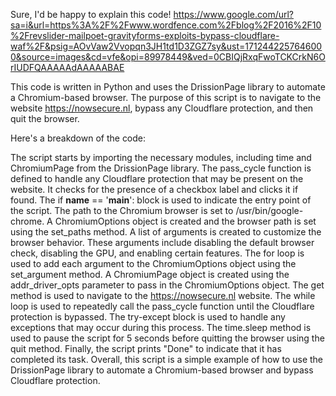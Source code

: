 Sure, I'd be happy to explain this code!
https://www.google.com/url?sa=i&url=https%3A%2F%2Fwww.wordfence.com%2Fblog%2F2016%2F10%2Frevslider-mailpoet-gravityforms-exploits-bypass-cloudflare-waf%2F&psig=AOvVaw2Vvopqn3JH1td1D3ZGZ7sy&ust=1712442257646000&source=images&cd=vfe&opi=89978449&ved=0CBIQjRxqFwoTCKCrkN6OrIUDFQAAAAAdAAAAABAE

This code is written in Python and uses the DrissionPage library to automate a Chromium-based browser. The purpose of this script is to navigate to the website https://nowsecure.nl, bypass any Cloudflare protection, and then quit the browser.

Here's a breakdown of the code:

The script starts by importing the necessary modules, including time and ChromiumPage from the DrissionPage library.
The pass_cycle function is defined to handle any Cloudflare protection that may be present on the website. It checks for the presence of a checkbox label and clicks it if found.
The if __name__ == '__main__': block is used to indicate the entry point of the script.
The path to the Chromium browser is set to /usr/bin/google-chrome.
A ChromiumOptions object is created and the browser path is set using the set_paths method.
A list of arguments is created to customize the browser behavior. These arguments include disabling the default browser check, disabling the GPU, and enabling certain features.
The for loop is used to add each argument to the ChromiumOptions object using the set_argument method.
A ChromiumPage object is created using the addr_driver_opts parameter to pass in the ChromiumOptions object.
The get method is used to navigate to the https://nowsecure.nl website.
The while loop is used to repeatedly call the pass_cycle function until the Cloudflare protection is bypassed. The try-except block is used to handle any exceptions that may occur during this process.
The time.sleep method is used to pause the script for 5 seconds before quitting the browser using the quit method.
Finally, the script prints "Done" to indicate that it has completed its task.
Overall, this script is a simple example of how to use the DrissionPage library to automate a Chromium-based browser and bypass Cloudflare protection.
